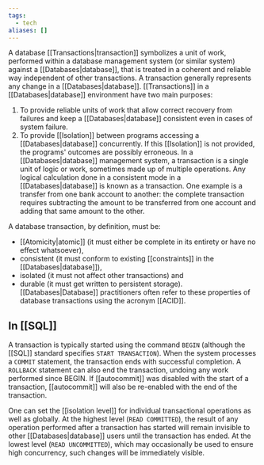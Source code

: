```yaml
---
tags:
  - tech
aliases: []
---
```

A database [[Transactions|transaction]] symbolizes a unit of work, performed within a database management system (or similar system) against a [[Databases|database]], that is treated in a coherent and reliable way independent of other transactions.
A transaction generally represents any change in a [[Databases|database]].
[[Transactions]] in a [[Databases|database]] environment have two main purposes:
1. To provide reliable units of work that allow correct recovery from failures and keep a [[Databases|database]] consistent even in cases of system failure.
2. To provide [[Isolation]] between programs accessing a [[Databases|database]] concurrently. If this [[Isolation]] is not provided, the programs' outcomes are possibly erroneous.
In a [[Databases|database]] management system, a transaction is a single unit of logic or work, sometimes made up of multiple operations. 
Any logical calculation done in a consistent mode in a [[Databases|database]] is known as a transaction. 
One example is a transfer from one bank account to another: the complete transaction requires subtracting the amount to be transferred from one account and adding that same amount to the other.

A database transaction, by definition, must be:
- [[Atomicity|atomic]] (it must either be complete in its entirety or have no effect whatsoever), 
- consistent (it must conform to existing [[constraints]] in the [[Databases|database]]), 
- isolated (it must not affect other transactions) and 
- durable (it must get written to persistent storage). 
[[Databases|Database]] practitioners often refer to these properties of database transactions using the acronym [[ACID]].

## In [[SQL]]
A transaction is typically started using the command `BEGIN` (although the [[SQL]] standard specifies `START TRANSACTION`). 
When the system processes a `COMMIT` statement, the transaction ends with successful completion.
A `ROLLBACK` statement can also end the transaction, undoing any work performed since BEGIN. 
If [[autocommit]] was disabled with the start of a transaction, [[autocommit]] will also be re-enabled with the end of the transaction.

One can set the [[isolation level]] for individual transactional operations as well as globally.
At the highest level (`READ COMMITTED`), the result of any operation performed after a transaction has started will remain invisible to other [[Databases|database]] users until the transaction has ended. 
At the lowest level (`READ UNCOMMITTED`), which may occasionally be used to ensure high concurrency, such changes will be immediately visible.